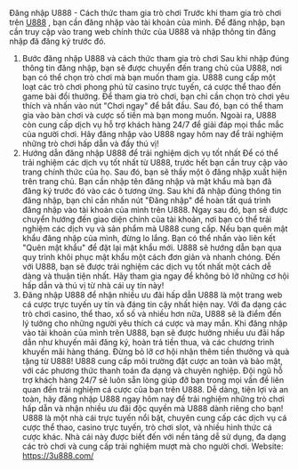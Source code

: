 
Đăng nhập U888 - Cách thức tham gia trò chơi
Trước khi tham gia trò chơi trên <a href="https://3u888.com/ "> U888</a> , bạn cần đăng nhập vào tài khoản của mình. Để đăng nhập, bạn cần truy cập vào trang web chính thức của U888 và nhập thông tin đăng nhập đã đăng ký trước đó.
1. Bước đăng nhập U888 và cách thức tham gia trò chơi
Sau khi nhập đúng thông tin đăng nhập, bạn sẽ được chuyển đến trang chủ của U888, nơi bạn có thể chọn trò chơi mà bạn muốn tham gia. U888 cung cấp một loạt các trò chơi phong phú từ casino trực tuyến, cá cược thể thao đến game bài đổi thưởng.
Để tham gia trò chơi, bạn chỉ cần chọn trò chơi yêu thích và nhấn vào nút "Chơi ngay" để bắt đầu. Sau đó, bạn có thể tham gia vào bàn chơi và cược số tiền mà bạn mong muốn.
Ngoài ra, U888 còn cung cấp dịch vụ hỗ trợ khách hàng 24/7 để giải đáp mọi thắc mắc của người chơi. Hãy đăng nhập vào U888 ngay hôm nay để trải nghiệm những trò chơi hấp dẫn và đầy thú vị!
2. Hướng dẫn đăng nhập U888 để trải nghiệm dịch vụ tốt nhất
Để có thể trải nghiệm các dịch vụ tốt nhất từ U888, trước hết bạn cần truy cập vào trang chính thức của họ. Sau đó, bạn sẽ thấy một ô đăng nhập xuất hiện trên trang chủ. Bạn cần nhập tên đăng nhập và mật khẩu mà bạn đã đăng ký trước đó vào các ô tương ứng.
Sau khi đã nhập đúng thông tin đăng nhập, bạn chỉ cần nhấn nút "Đăng nhập" để hoàn tất quá trình đăng nhập vào tài khoản của mình trên U888. Ngay sau đó, bạn sẽ được chuyển hướng đến giao diện chính của tài khoản, nơi bạn có thể trải nghiệm các dịch vụ và sản phẩm mà U888 cung cấp.
Nếu bạn quên mật khẩu đăng nhập của mình, đừng lo lắng. Bạn có thể nhấn vào liên kết "Quên mật khẩu" để đặt lại mật khẩu mới. U888 sẽ hướng dẫn bạn qua quy trình khôi phục mật khẩu một cách đơn giản và nhanh chóng.
Đến với U888, bạn sẽ được trải nghiệm các dịch vụ tốt nhất một cách dễ dàng và thuận tiện nhất. Hãy tham gia ngay để không bỏ lỡ những cơ hội hấp dẫn và thú vị từ nhà cái uy tín này!
3. Đăng nhập U888 để nhận nhiều ưu đãi hấp dẫn
U888 là một trang web cá cược trực tuyến uy tín và đáng tin cậy nhất hiện nay. Với đa dạng các trò chơi casino, thể thao, xổ số và nhiều hơn nữa, U888 sẽ là điểm đến lý tưởng cho những người yêu thích cá cược và may mắn.
Khi đăng nhập vào tài khoản của mình trên U888, bạn sẽ được hưởng nhiều ưu đãi hấp dẫn như khuyến mãi đăng ký, hoàn trả tiền thua, và các chương trình khuyến mãi hàng tháng. Đừng bỏ lỡ cơ hội nhận thêm tiền thưởng và quà tặng từ U888!
U888 cung cấp môi trường đặt cược an toàn và bảo mật, với các phương thức thanh toán đa dạng và chuyên nghiệp. Đội ngũ hỗ trợ khách hàng 24/7 sẽ luôn sẵn lòng giúp đỡ bạn trong mọi vấn đề liên quan đến trải nghiệm cá cược của bạn trên U888.
Dễ dàng, tiện lợi và an toàn, hãy đăng nhập U888 ngay hôm nay để trải nghiệm những trò chơi hấp dẫn và nhận nhiều ưu đãi độc quyền mà U888 dành riêng cho bạn!
U888 là một nhà cái trực tuyến nổi bật, chuyên cung cấp các dịch vụ cá cược thể thao, casino trực tuyến, trò chơi slot, và nhiều hình thức cá cược khác. Nhà cái này được biết đến với nền tảng dễ sử dụng, đa dạng các trò chơi và cung cấp trải nghiệm mượt mà cho người chơi.
Website: https://3u888.com/

